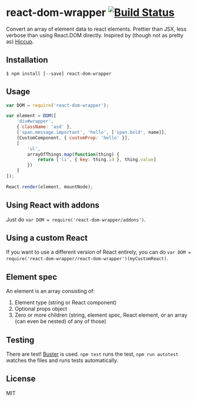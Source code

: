 # react-dom-wrapper [![Build Status](https://travis-ci.org/arnemart/react-dom-wrapper.svg?branch=master)](https://travis-ci.org/arnemart/react-dom-wrapper)

Convert an array of element data to react elements. Prettier than JSX, less verbose than using React.DOM directly. Inspired by (though not as pretty as) [Hiccup](https://github.com/weavejester/hiccup).

Installation
------------

```
$ npm install [--save] react-dom-wrapper
```

Usage
-----

```javascript
var DOM = require('react-dom-wrapper');

var element = DOM([
    'div#wrapper',
    { className: 'asd' },
    ['span.message.important', 'hello', ['span.bold', name]],
    [CustomComponent, { customProp: 'hello' }],
    [
        'ul',
        arrayOfThings.map(function(thing) {
            return ['li', { key: thing.id }, thing.value]
        })
    ]
]);

React.render(element, mountNode);
```

Using React with addons
-----------------------

Just do `var DOM = require('react-dom-wrapper/addons')`.

Using a custom React
-----------------------

If you want to use a different version of React entirely, you can do `var DOM = require('react-dom-wrapper/react-dom-wrapper')(myCustomReact)`.

Element spec
------------

An element is an array consisting of:

1. Element type (string or React component)
2. Optional props object
3. Zero or more children (string, element spec, React element, or an array (can even be nested) of any of those)

Testing
-------

There are test! [Buster](http://busterjs.org) is used. `npm test` runs the test, `npm run autotest` watches the files and runs tests automatically.

License
-------

MIT
